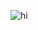 ![hi](https://user-images.githubusercontent.com/108812200/177960142-3d912012-60fa-4537-a57a-7bd687ff1af5.png)
